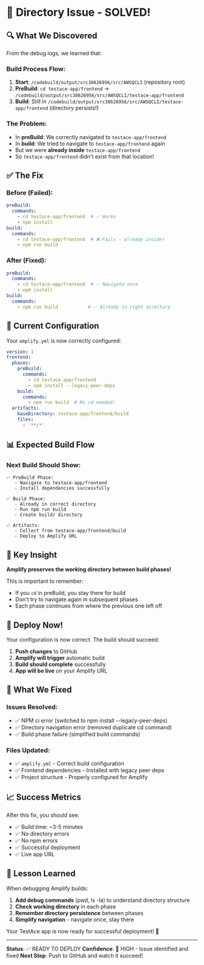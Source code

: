 # 🎯 Directory Issue - SOLVED!

## 🔍 What We Discovered

From the debug logs, we learned that:

### Build Process Flow:
1. **Start**: `/codebuild/output/src38626956/src/AWSQCLI` (repository root)
2. **PreBuild**: `cd testace-app/frontend` → `/codebuild/output/src38626956/src/AWSQCLI/testace-app/frontend`
3. **Build**: Still in `/codebuild/output/src38626956/src/AWSQCLI/testace-app/frontend` (directory persists!)

### The Problem:
- In **preBuild**: We correctly navigated to `testace-app/frontend`
- In **build**: We tried to navigate to `testace-app/frontend` again
- But we were **already inside** `testace-app/frontend`
- So `testace-app/frontend` didn't exist from that location!

## ✅ The Fix

### Before (Failed):
```yaml
preBuild:
  commands:
    - cd testace-app/frontend  # ✅ Works
    - npm install
build:
  commands:
    - cd testace-app/frontend  # ❌ Fails - already inside!
    - npm run build
```

### After (Fixed):
```yaml
preBuild:
  commands:
    - cd testace-app/frontend  # ✅ Navigate once
    - npm install
build:
  commands:
    - npm run build           # ✅ Already in right directory
```

## 🚀 Current Configuration

Your `amplify.yml` is now correctly configured:

```yaml
version: 1
frontend:
  phases:
    preBuild:
      commands:
        - cd testace-app/frontend
        - npm install --legacy-peer-deps
    build:
      commands:
        - npm run build  # No cd needed!
  artifacts:
    baseDirectory: testace-app/frontend/build
    files:
      - '**/*'
```

## 📊 Expected Build Flow

### Next Build Should Show:
```
✅ PreBuild Phase:
   - Navigate to testace-app/frontend
   - Install dependencies successfully

✅ Build Phase:
   - Already in correct directory
   - Run npm run build
   - Create build/ directory

✅ Artifacts:
   - Collect from testace-app/frontend/build
   - Deploy to Amplify URL
```

## 🎉 Key Insight

**Amplify preserves the working directory between build phases!**

This is important to remember:
- If you `cd` in preBuild, you stay there for build
- Don't try to navigate again in subsequent phases
- Each phase continues from where the previous one left off

## 🚀 Deploy Now!

Your configuration is now correct. The build should succeed:

1. **Push changes** to GitHub
2. **Amplify will trigger** automatic build
3. **Build should complete** successfully
4. **App will be live** on your Amplify URL

## 🔧 What We Fixed

### Issues Resolved:
- ✅ NPM ci error (switched to npm install --legacy-peer-deps)
- ✅ Directory navigation error (removed duplicate cd command)
- ✅ Build phase failure (simplified build commands)

### Files Updated:
- ✅ `amplify.yml` - Correct build configuration
- ✅ Frontend dependencies - Installed with legacy peer deps
- ✅ Project structure - Properly configured for Amplify

## 📈 Success Metrics

After this fix, you should see:
- ✅ Build time: ~3-5 minutes
- ✅ No directory errors
- ✅ No npm errors
- ✅ Successful deployment
- ✅ Live app URL

## 🎯 Lesson Learned

When debugging Amplify builds:
1. **Add debug commands** (pwd, ls -la) to understand directory structure
2. **Check working directory** in each phase
3. **Remember directory persistence** between phases
4. **Simplify navigation** - navigate once, stay there

Your TestAce app is now ready for successful deployment! 🚀

---

**Status**: ✅ READY TO DEPLOY
**Confidence**: 🎯 HIGH - Issue identified and fixed
**Next Step**: Push to GitHub and watch it succeed!
